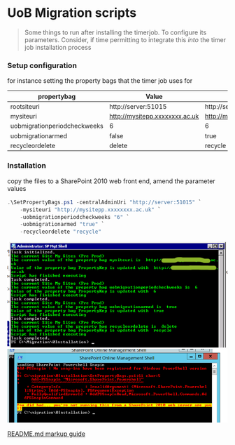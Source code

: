 # UoB Migration scripts #

> Some things to run after installing the timerjob.  To configure its parameters.
> Consider, if time permitting to integrate this *into* the timer job installation process

### Setup configuration ###
for instance setting the property bags that the timer job uses for

| propertybag                   | Value                                | Prod. Value                         |
| ------------------------------|--------------------------------------|-------------------------------------|
| rootsiteuri                   | http://server:51015                 | http://server:61218                 |
| mysiteuri                     | http://mysitepp.xxxxxxxx.ac.uk       | http://mysitepp.xxxxxxxx.ac.uk      |
| uobmigrationperiodcheckweeks  | 6                                    | 6      |
| uobmigrationarmed             | false                                 | true      |
| recycleordelete               | delete                              | recycle      |

### Installation ###
copy the files to a SharePoint 2010 web front end, amend the parameter values 
```powershell
.\SetPropertyBags.ps1 -centralAdminUri "http://server:51015" `
    -mysiteuri "http://mysitepp.xxxxxxxx.ac.uk" `
    -uobmigrationperiodcheckweeks "6" `
    -uobmigrationarmed "true" `
    -recycleordelete "recycle"
```

![successful execution](/assets/propbagssuccess.png)
![unsuccessful execution](/assets/propbagsfail.png)

[README.md markup guide](https://github.com/adam-p/markdown-here/wiki/Markdown-Cheatsheet)





